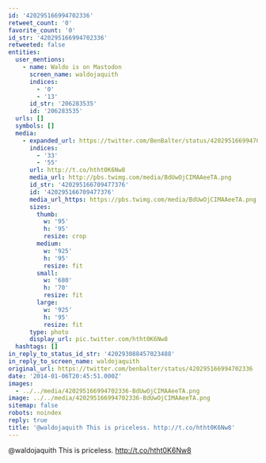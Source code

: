 ```yaml
---
id: '420295166994702336'
retweet_count: '0'
favorite_count: '0'
id_str: '420295166994702336'
retweeted: false
entities:
  user_mentions:
    - name: Waldo is on Mastodon
      screen_name: waldojaquith
      indices:
        - '0'
        - '13'
      id_str: '206283535'
      id: '206283535'
  urls: []
  symbols: []
  media:
    - expanded_url: https://twitter.com/BenBalter/status/420295166994702336/photo/1
      indices:
        - '33'
        - '55'
      url: http://t.co/htht0K6Nw8
      media_url: http://pbs.twimg.com/media/BdUwOjCIMAAeeTA.png
      id_str: '420295166709477376'
      id: '420295166709477376'
      media_url_https: https://pbs.twimg.com/media/BdUwOjCIMAAeeTA.png
      sizes:
        thumb:
          w: '95'
          h: '95'
          resize: crop
        medium:
          w: '925'
          h: '95'
          resize: fit
        small:
          w: '680'
          h: '70'
          resize: fit
        large:
          w: '925'
          h: '95'
          resize: fit
      type: photo
      display_url: pic.twitter.com/htht0K6Nw8
  hashtags: []
in_reply_to_status_id_str: '420293088457023488'
in_reply_to_screen_name: waldojaquith
original_url: https://twitter.com/benbalter/status/420295166994702336
date: '2014-01-06T20:45:51.000Z'
images:
  - ../../media/420295166994702336-BdUwOjCIMAAeeTA.png
image: ../../media/420295166994702336-BdUwOjCIMAAeeTA.png
sitemap: false
robots: noindex
reply: true
title: '@waldojaquith This is priceless. http://t.co/htht0K6Nw8'
---
```


@waldojaquith This is priceless. http://t.co/htht0K6Nw8